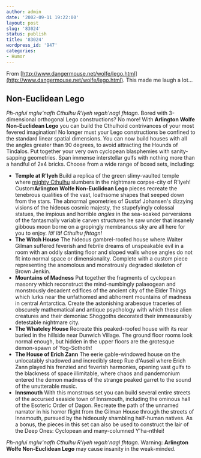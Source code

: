 ```yaml
---
author: admin
date: '2002-09-11 19:22:00'
layout: post
slug: '83024'
status: publish
title: '83024'
wordpress_id: '947'
categories:
- Humor
---
```


From
[http://www.dangermouse.net/wolfe/lego.html](http://www.dangermouse.net/wolfe/lego.html).
This made me laugh a lot...

## Non-Euclidean Lego

*Ph-nglui mglw'nafh Cthulhu R'lyeh wgah'nagl fhtagn.* Bored with
3-dimensional orthogonal Lego constructions? No more! With **Arlington
Wolfe Non-Euclidean Lego** you can build the Cthulhoid contrivances of
your most fevered imagination! No longer must your Lego constructions be
confined to the standard linear spatial dimensions. You can now build
houses with all the angles greater than 90 degrees, to avoid attracting
the Hounds of Tindalos. Put together your very own cyclopean blasphemies
with sanity-sapping geometries. Span immense interstellar gulfs with
nothing more than a handful of 2x4 bricks. Choose from a wide range of
boxed sets, including:

-   **Temple at R'lyeh** Build a replica of the green slimy-vaulted
    temple where [mighty
    Cthulhu](http://www.cis.rit.edu/~jerry/Image/lego/cthulu.html)
    slumbers in the nightmare corpse-city of R'lyeh! Custom**Arlington
    Wolfe Non-Euclidean Lego** pieces recreate the tenebrous qualities
    of the vast, loathsome shapes that seeped down from the stars. The
    abnormal geometries of Gustaf Johansen's dizzying visions of the
    hideous cosmic majesty, the stupefyingly colossal statues, the
    impious and horrible *angles* in the sea-soaked perversions of the
    fantasmally variable carven structures he saw under that insanely
    gibbous moon borne on a gropingly membranous sky are all here for
    you to enjoy. *Iä! Iä! Cthulhu fhtagn!*
-   **The Witch House** The hideous gambrel-roofed house where Walter
    Gilman suffered feverish and febrile dreams of unspeakable evil in a
    room with an oddly slanting floor and sloped walls whose angles do
    not fit into normal space or dimensionality. Complete with a custom
    piece representing the anomolous and monstrously degraded skeleton
    of Brown Jenkin.
-   **Mountains of Madness** Put together the fragments of cyclopean
    masonry which reconstruct the mind-numbingly palaeogean and
    monstrously decadent edifices of the ancient city of the Elder
    Things which lurks near the unfathomed and abhorrent mountains of
    madness in central Antarctica. Create the astonishing arabesque
    traceries of obscurely mathematical and antique psychology with
    which these alien creatures and their demoniac Shoggoths decorated
    their immeasurably detestable nightmare city.
-   **The Whateley House** Recreate this peaked-roofed house with its
    rear buried in the hillside near Dunwich Village. The ground floor
    rooms look normal enough, but hidden in the upper floors are the
    grotesque demon-spawn of Yog-Sothoth!
-   **The House of Erich Zann** The eerie gable-windowed house on the
    unlocatably shadowed and incredibly steep Rue d'Auseil where Erich
    Zann played his frenzied and feverish harmonies, opening vast gulfs
    to the blackness of space illimitable, where chaos and pandemonium
    entered the demon madness of the strange peaked garret to the sound
    of the unutterable music.
-   **Innsmouth** With this monstrous set you can build several entire
    streets of the accursed seaside town of Innsmouth, including the
    ominous hall of the Esoteric Order of Dagon. Recreate the path of
    the unnamed narrator in his horror flight from the Gilman House
    through the streets of Innsmouth, pursued by the hideously shambling
    half-human natives. As a bonus, the pieces in this set can also be
    used to construct the lair of the Deep Ones: Cyclopean and
    many-columned Y'ha-nthlei!

*Ph-nglui mglw'nafh Cthulhu R'lyeh wgah'nagl fhtagn.* Warning:
**Arlington Wolfe Non-Euclidean Lego** may cause insanity in the
weak-minded.
